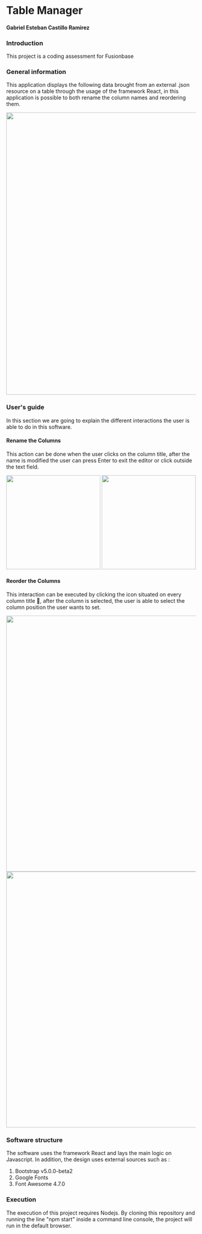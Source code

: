 # Table Manager
#### Gabriel Esteban Castillo Ramirez
### Introduction
This project is a coding assessment for Fusionbase

### General information
This application displays the following data brought from an external .json resource on a table through the
usage of the framework React, in this application is possible to both rename the column names and reordering them.

<img src="https://user-images.githubusercontent.com/43209755/109520633-be43a580-7aac-11eb-8edd-d1749eb9c5ce.png" width="750">

### User's guide
In this section we are going to explain the different interactions the user is able to do in this software.

#### Rename the Columns
This action can be done when the user clicks on the column title, after the name is modified the user can
press Enter to exit the editor or click outside the text field.

<img src="https://user-images.githubusercontent.com/43209755/109520651-c3085980-7aac-11eb-95d4-d1d1cd41fc8c.png" width="250">
<img src="https://user-images.githubusercontent.com/43209755/109520661-c4d21d00-7aac-11eb-8d94-77cbb0b53515.png" width="250">

#### Reorder the Columns
This interaction can be executed by clicking the icon situated on every column title , after the column is selected, the user
is able to select the column position the user wants to set.

<img src="https://user-images.githubusercontent.com/43209755/109520670-c7347700-7aac-11eb-8e30-618ffe3d82e3.png" width="680">
<img src="https://user-images.githubusercontent.com/43209755/109520680-c865a400-7aac-11eb-9582-abdc50a5664d.png" width="680">

### Software structure
The software uses the framework React and lays the main logic on Javascript.
In addition, the design uses external sources such as : 
<ol>
  <li> Bootstrap v5.0.0-beta2 </li>
  <li> Google Fonts </li>
  <li> Font Awesome 4.7.0 </li>
</ol>

### Execution
The execution of this project requires Nodejs.
By cloning this repository and running the line "npm start" inside a command line console, the project will run in
the default browser.
